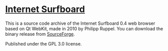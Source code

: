 # [Internet Surfboard](https://inetsurfboard.sourceforge.net)

This is a source code archive of the Internet Surfboard 0.4 web browser based on Qt WebKit, made in 2010 by Philipp Ruppel. You can download the binary release from [SourceForge](https://sourceforge.net/projects/inetsurfboard/files/latest/download).

Published under the GPL 3.0 license.